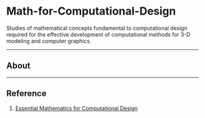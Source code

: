 # Math-for-Computational-Design

Studies of mathematical concepts fundamental to computational design required for the effective development of computational methods for 3-D modeling and computer graphics.

---

## About

---

## Reference

1. [Essential Mathematics for Computational Design](https://developer.rhino3d.com/guides/general/essential-mathematics/)
